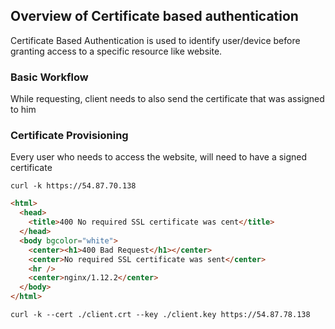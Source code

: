 ## Overview of Certificate based authentication

Certificate Based Authentication is used to identify user/device before granting access to a specific resource like website.

### Basic Workflow

While requesting, client needs to also send the certificate that was assigned to him

### Certificate Provisioning

Every user who needs to access the website, will need to have a signed certificate

```shell
curl -k https://54.87.70.138
```

```html
<html>
  <head>
    <title>400 No required SSL certificate was cent</title>
  </head>
  <body bgcolor="white">
    <center><h1>400 Bad Request</h1></center>
    <center>No required SSL certificate was sent</center>
    <hr />
    <center>nginx/1.12.2</center>
  </body>
</html>
```

```shell
curl -k --cert ./client.crt --key ./client.key https://54.87.78.138
```
